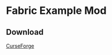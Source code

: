 # Fabric Example Mod

## Download

[CurseForge](https://www.curseforge.com/minecraft/mc-mods/conversion)
